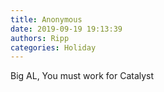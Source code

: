 ```yaml
---
title: Anonymous
date: 2019-09-19 19:13:39
authors: Ripp
categories: Holiday
---
```


 Big AL, 
You must work for Catalyst